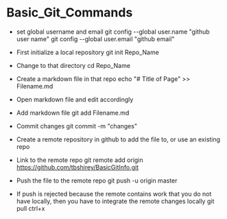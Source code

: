 # Basic_Git_Commands

* set global username and email
git config --global user.name "github user name"
git config --global user.email "github email"

* First initialize a local repository
git init Repo_Name

* Change to that directory
cd Repo_Name

* Create a markdown file in that repo
echo "# Title of Page" >> Filename.md

* Open markdown file and edit accordingly

* Add markdown file
git add Filename.md

* Commit changes
git commit -m "changes"

* Create a remote repository in github to add the file to, or use an existing repo

* Link to the remote repo
git remote add origin https://github.com/tbshirey/BasicGitInfo.git

* Push the file to the remote repo
git push -u origin master

* If push is rejected because the remote contains work that you do not have locally, then you have to integrate the remote changes locally
git pull
ctrl+x



